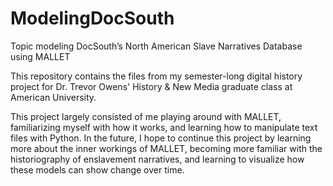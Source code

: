 # ModelingDocSouth
Topic modeling DocSouth’s North American Slave Narratives Database using MALLET

This repository contains the files from my semester-long digital history project for Dr. Trevor Owens' History & New Media graduate class at American University.

This project largely consisted of me playing around with MALLET, familiarizing myself with how it works, and learning how to manipulate text files with Python. In the future, I hope to continue this project by learning more about the inner workings of MALLET, becoming more familiar with the historiography of enslavement narratives, and learning to visualize how these models can show change over time.
